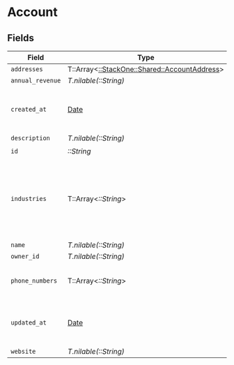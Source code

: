 # Account


## Fields

| Field                                                                                               | Type                                                                                                | Required                                                                                            | Description                                                                                         | Example                                                                                             |
| --------------------------------------------------------------------------------------------------- | --------------------------------------------------------------------------------------------------- | --------------------------------------------------------------------------------------------------- | --------------------------------------------------------------------------------------------------- | --------------------------------------------------------------------------------------------------- |
| `addresses`                                                                                         | T::Array<[::StackOne::Shared::AccountAddress](../../models/shared/accountaddress.md)>               | :heavy_minus_sign:                                                                                  | N/A                                                                                                 |                                                                                                     |
| `annual_revenue`                                                                                    | *T.nilable(::String)*                                                                               | :heavy_minus_sign:                                                                                  | N/A                                                                                                 |                                                                                                     |
| `created_at`                                                                                        | [Date](https://ruby-doc.org/stdlib-2.6.1/libdoc/date/rdoc/Date.html)                                | :heavy_minus_sign:                                                                                  | Timestamp when the account was created                                                              | 2021-01-01T01:01:01.000Z                                                                            |
| `description`                                                                                       | *T.nilable(::String)*                                                                               | :heavy_minus_sign:                                                                                  | N/A                                                                                                 |                                                                                                     |
| `id`                                                                                                | *::String*                                                                                          | :heavy_check_mark:                                                                                  | N/A                                                                                                 |                                                                                                     |
| `industries`                                                                                        | T::Array<*::String*>                                                                                | :heavy_minus_sign:                                                                                  | Values of the industries                                                                            | [<br/>"Information Technology",<br/>"Airlines \u0026 Airports",<br/>"Personal Care \u0026 Household Products"<br/>] |
| `name`                                                                                              | *T.nilable(::String)*                                                                               | :heavy_minus_sign:                                                                                  | N/A                                                                                                 |                                                                                                     |
| `owner_id`                                                                                          | *T.nilable(::String)*                                                                               | :heavy_minus_sign:                                                                                  | N/A                                                                                                 |                                                                                                     |
| `phone_numbers`                                                                                     | T::Array<*::String*>                                                                                | :heavy_minus_sign:                                                                                  | List of account phone numbers                                                                       | [<br/>"+1123425334"<br/>]                                                                           |
| `updated_at`                                                                                        | [Date](https://ruby-doc.org/stdlib-2.6.1/libdoc/date/rdoc/Date.html)                                | :heavy_minus_sign:                                                                                  | Timestamp when the account was last updated                                                         | 2021-01-01T01:01:01.000Z                                                                            |
| `website`                                                                                           | *T.nilable(::String)*                                                                               | :heavy_minus_sign:                                                                                  | N/A                                                                                                 |                                                                                                     |